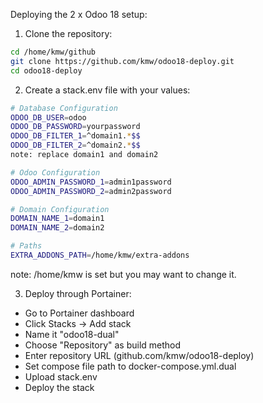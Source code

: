 Deploying the 2 x Odoo 18 setup:

1. Clone the repository:
```bash
cd /home/kmw/github
git clone https://github.com/kmw/odoo18-deploy.git
cd odoo18-deploy
```

2. Create a stack.env file with your values:
```bash
# Database Configuration
ODOO_DB_USER=odoo
ODOO_DB_PASSWORD=yourpassword
ODOO_DB_FILTER_1=^domain1.*$$
ODOO_DB_FILTER_2=^domain2.*$$
note: replace domain1 and domain2

# Odoo Configuration
ODOO_ADMIN_PASSWORD_1=admin1password
ODOO_ADMIN_PASSWORD_2=admin2password

# Domain Configuration
DOMAIN_NAME_1=domain1
DOMAIN_NAME_2=domain2

# Paths
EXTRA_ADDONS_PATH=/home/kmw/extra-addons
```
note: /home/kmw is set but you may want to change it.

3. Deploy through Portainer:
- Go to Portainer dashboard
- Click Stacks → Add stack
- Name it "odoo18-dual"
- Choose "Repository" as build method
- Enter repository URL (github.com/kmw/odoo18-deploy)
- Set compose file path to docker-compose.yml.dual
- Upload stack.env
- Deploy the stack
